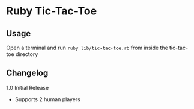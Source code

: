# Ruby Tic-Tac-Toe

## Usage

Open a terminal and run `ruby lib/tic-tac-toe.rb` from inside the tic-tac-toe directory

## Changelog

1.0 Initial Release

* Supports 2 human players